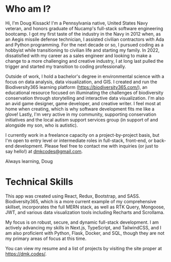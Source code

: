 # Who am I?

Hi, I'm Doug Kissack!  I'm a Pennsylvania native, United States Navy veteran, and honors graduate of Nucamp's full-stack software engineering bootcamp.  I got my first taste of the industry in the Navy in 2012 when, as an Aegis missile defense technician, I assisted civilian contractors with Ada and Python programming.  For the next decade or so, I pursued coding as a hobbyist while transitioning to civilian life and starting my family.  In 2022, dissatisfied with my career as a sales engineer and looking to make a change to a more challenging and creative industry, I at long last pulled the trigger and started my transition to coding professionally.

Outside of work, I hold a bachelor's degree in environmental science with a focus on data analysis, data visualization, and GIS.  I created and run the Biodiversity365 learning platform (https://biodiversity365.com/), an educational resource focused on illuminating the challenges of biodiversity conservation through storytelling and interactive data visualization.  I'm also an avid game designer, game developer, and creative writer.  I feel most at home when creating, which is why software development fits me like a glove!  Lastly, I'm very active in my community, supporting conservation initiatives and the local autism support services group (in support of and alongside my son, who is autistic).

I currently work in a freelance capacity on a project-by-project basis, but I'm open to entry level or intermediate roles in full-stack, front-end, or back-end development.  Please feel free to contact me with inquiries (or just to say hello!) at dmkcodes@gmail.com.

Always learning,
Doug

# Technical Skills

This app was created using React, Redux, Bootstrap, and SASS.  Biodiversity365, which is a more current example of my comprehensive skillset, incorporates the full MERN stack, as well as RTK Query, Mongoose, JWT, and various data visualization tools including Recharts and Scrollama.  

My focus is on robust, secure, and dynamic full-stack development.  I am actively advancing my skills in Next.js, TypeScript, and TailwindCSS, and I am also proficient with Python, Flask, Docker, and SQL, though they are not my primary areas of focus at this time. 

You can view my resume and a list of projects by visiting the site proper at https://dmk.codes/.